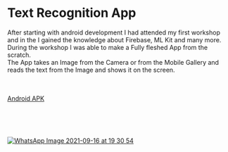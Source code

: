 <h1>Text Recognition App</h1>


After starting with android development I had attended my first workshop and in the I gained the knowledge about Firebase, ML Kit and many more. During the workshop I was able to make a Fully fleshed App from the scratch.
<br>
The App takes an Image from the Camera or from the Mobile Gallery and reads the text from the Image and shows it on the screen.
<br><br><br>

<a href="https://drive.google.com/file/d/1mnnmPvCBM6_VM-L_HWidPiaZhSoTi1HR/view?usp=sharing" target="_blank" rel="noopener noreferrer">Android APK</a>

<br>
<br>
<br>




[
![WhatsApp Image 2021-09-16 at 19 30 54](https://user-images.githubusercontent.com/88375748/133626652-b8f11856-e490-4a7b-96f2-e3feafe682fc.jpeg)
](url)
